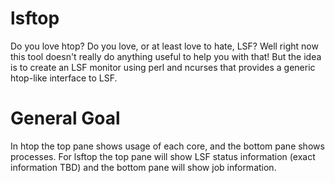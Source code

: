 # lsftop
Do you love htop? Do you love, or at least love to hate, LSF? Well right now this tool doesn't really do anything useful to help you with that! But the idea is to create an LSF monitor using perl and ncurses that provides a generic htop-like interface to LSF.

# General Goal
In htop the top pane shows usage of each core, and the bottom pane shows processes. For lsftop the top pane will show LSF status information (exact information TBD) and the bottom pane will show job information.
